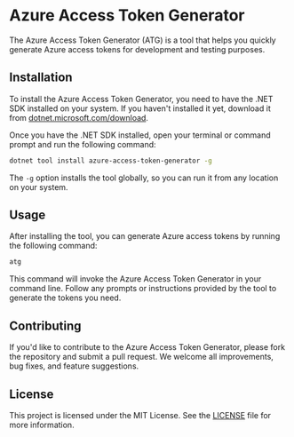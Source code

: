 # Azure Access Token Generator

The Azure Access Token Generator (ATG) is a tool that helps you quickly generate Azure access
tokens for development and testing purposes.

## Installation

To install the Azure Access Token Generator, you need to have the .NET SDK installed on your system. If you haven't installed it yet, download it from [dotnet.microsoft.com/download](https://dotnet.microsoft.com/download).

Once you have the .NET SDK installed, open your terminal or command prompt and run the following command:

```bash
dotnet tool install azure-access-token-generator -g
```

The `-g` option installs the tool globally, so you can run it from any location on your system.

## Usage

After installing the tool, you can generate Azure access tokens by running the following command:

```bash
atg
```

This command will invoke the Azure Access Token Generator in your command line. Follow any prompts or instructions provided by the tool to generate the tokens you need.

## Contributing

If you'd like to contribute to the Azure Access Token Generator, please fork the repository and submit a pull request. We welcome all improvements, bug fixes, and feature suggestions.

## License

This project is licensed under the MIT License. See the [LICENSE](LICENSE) file for more information.
